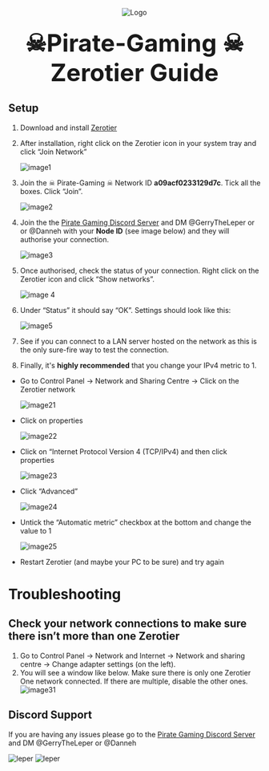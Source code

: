 

<p align="center">
  <a>
    <img src="https://i.imgur.com/KEmtvdO.jpg" alt="Logo">
  </a>

  
</p>

<h3 align="center"><font size="10">☠Pirate-Gaming ☠ Zerotier Guide</font>


 

## Setup

1.  Download and install [Zerotier](https://www.zerotier.com/download/)

2.  After installation, right click on the Zerotier icon in your system tray and click “Join Network”
    
  
    ![image1](https://i.imgur.com/YuDb6bk.png)


3. Join the ☠ Pirate-Gaming ☠ Network ID **a09acf0233129d7c**. Tick all the boxes. Click “Join”.

    <four spaces to keep numbering working>![image2](https://i.imgur.com/jZfvmIF.png)

4. Join the the [Pirate Gaming Discord Server](https://discord.gg/M3ttTTJ) and DM @GerryTheLeper or or @Danneh with your **Node ID** (see image below) and they will authorise your connection.

    ![image3](https://i.imgur.com/W8aY5OJ.png)

5.  Once authorised, check the status of your connection. Right click on the Zerotier icon and click “Show networks”.

    ![image 4](https://i.imgur.com/yrDjxy9.png)

6. Under “Status” it should say “OK”. Settings should look like this:

    ![image5](https://i.imgur.com/IXiz3Mb.png)

7. See if you can connect to a LAN server hosted on the network as this is the only sure-fire way to test the connection.
8. Finally, it's **highly recommended** that you change your IPv4 metric to 1. 
* Go to Control Panel → Network and Sharing Centre → Click on the Zerotier network

   ![image21](https://i.imgur.com/KFavq4z.png)
    
* Click on properties

    ![image22](https://i.imgur.com/5Pkx1ZA.png)

 * Click on “Internet Protocol Version 4 (TCP/IPv4) and then click properties

    ![image23](https://i.imgur.com/y9Jad41.png)

 * Click “Advanced”

    ![image24](https://i.imgur.com/JUDLDup.png)

 * Untick the “Automatic metric” checkbox at the bottom and change the value to 1

    ![image25](https://i.imgur.com/qBqMher.png)

 * Restart Zerotier (and maybe your PC to be sure) and try again




# Troubleshooting

## Check your network connections to make sure there isn’t more than one Zerotier



 1. Go to Control Panel -> Network and Internet -> Network and sharing centre -> Change adapter settings (on the left).
 2. You will see a window like below. Make sure there is only one Zerotier One network connected. If there are multiple, disable the other ones.
                 ![image31](https://i.imgur.com/amRQgjj.png)

## Discord Support

If you are having any issues please go to the [Pirate Gaming Discord Server](https://discord.gg/M3ttTTJ) and DM @GerryTheLeper or @Danneh

![leper](https://i.imgur.com/eieSi4o.png) 
![leper](https://i.imgur.com/3hCEYmv.png)

<!--stackedit_data:
eyJoaXN0b3J5IjpbLTEwMjE1ODA0NTAsMzgzOTkxMDc2XX0=
-->